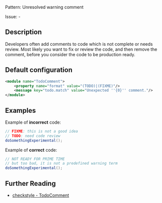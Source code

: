 Pattern: Unresolved warning comment

Issue: -

## Description

Developers often add comments to code which is not complete or needs review. Most likely you want to fix or review the code, and then remove the comment, before you consider the code to be production ready.

## Default configuration

```xml
<module name="TodoComment">
    <property name="format" value="(TODO)|(FIXME)"/>
    <message key="todo.match" value="Unexpected ''{0}'' comment."/>
</module>
```

## Examples

Example of **incorrect** code:

```java
// FIXME: this is not a good idea
// TODO: need code review
doSomethingExperimental();
```

Example of **correct** code:

```java
// NOT READY FOR PRIME TIME
// but too bad, it is not a predefined warning term
doSomethingExperimental();
```


## Further Reading

* [checkstyle - TodoComment](http://checkstyle.sourceforge.net/config_misc.html#TodoComment)
